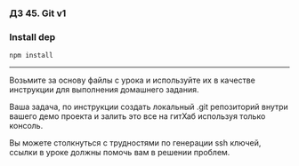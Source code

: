 ### ДЗ 45. Git v1

### Install dep

`npm install`

<hr>

Возьмите за основу файлы с урока и используйте их в качестве инструкции для выполнения домашнего задания.

Ваша задача, по инструкции создать локальный .git репозиторий внутри вашего демо проекта и залить это все на гитХаб используя только консоль.

Вы можете столкнуться с трудностями по генерации ssh ключей, ссылки в уроке должны помочь вам в решении проблем.
